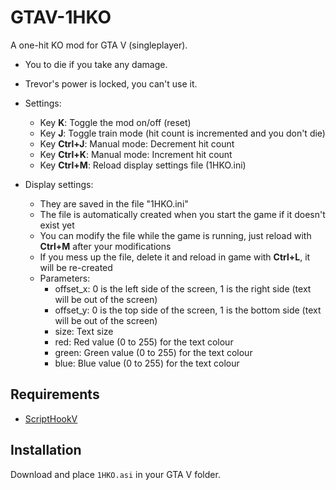 # GTAV-1HKO

A one-hit KO mod for GTA V (singleplayer).

* You to die if you take any damage.
* Trevor's power is locked, you can't use it.
* Settings:
  * Key **K**: Toggle the mod on/off (reset)
  * Key **J**: Toggle train mode (hit count is incremented and you don't die)
  * Key **Ctrl+J**: Manual mode: Decrement hit count
  * Key **Ctrl+K**: Manual mode: Increment hit count
  * Key **Ctrl+M**: Reload display settings file (1HKO.ini)
  
* Display settings:
  * They are saved in the file "1HKO.ini"
  * The file is automatically created when you start the game if it doesn't exist yet
  * You can modify the file while the game is running, just reload with **Ctrl+M** after your modifications
  * If you mess up the file, delete it and reload in game with **Ctrl+L**, it will be re-created
  * Parameters:
    * offset_x: 0 is the left side of the screen, 1 is the right side (text will be out of the screen)
    * offset_y: 0 is the top side of the screen, 1 is the bottom side (text will be out of the screen)
    * size: Text size
    * red: Red value (0 to 255) for the text colour
    * green: Green value (0 to 255) for the text colour
    * blue: Blue value (0 to 255) for the text colour

## Requirements

- [ScriptHookV](https://www.gta5-mods.com/tools/script-hook-v)

## Installation

Download and place `1HKO.asi` in your GTA V folder.
